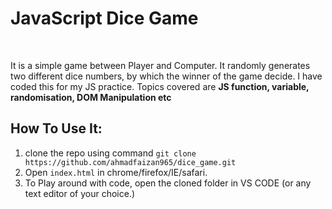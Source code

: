 # JavaScript Dice Game
<br>
<p>It is a simple game between Player and Computer. It randomly generates two different dice numbers, by which the winner of the game decide. I have coded this for my JS practice. Topics covered are <strong>JS function, variable, randomisation, DOM Manipulation etc</strong></p>


## How To Use It:
1. clone the repo using command `git clone https://github.com/ahmadfaizan965/dice_game.git ` 
2. Open `index.html` in chrome/firefox/IE/safari.
3. To Play around with code, open the cloned folder in VS CODE (or any text editor of your choice.)
